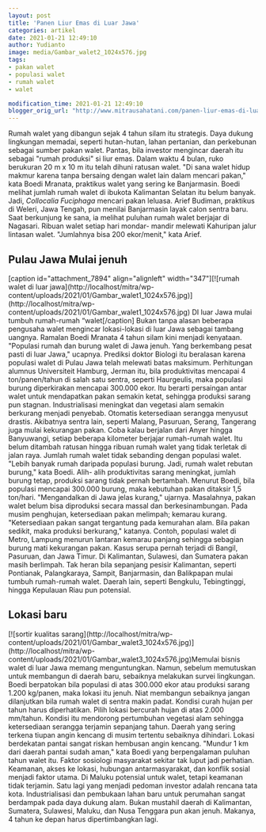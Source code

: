```yaml
---
layout: post
title: 'Panen Liur Emas di Luar Jawa'
categories: artikel
date: 2021-01-21 12:49:10
author: Yudianto
image: media/Gambar_walet2_1024x576.jpg
tags:
- pakan walet
- populasi walet
- rumah walet
- walet

modification_time: 2021-01-21 12:49:10
blogger_orig_url: "http://www.mitrausahatani.com/panen-liur-emas-di-luar-jawa.html"
---
```


Rumah walet yang dibangun sejak 4 tahun silam itu strategis. Daya dukung
lingkungan memadai, seperti hutan-hutan, lahan pertanian, dan perkebunan
sebagai sumber pakan walet. Pantas, bila investor mengincar daerah itu sebagai
"rumah produksi" si liur emas. Dalam waktu 4 bulan, ruko berukuran 20 m x 10 m
itu telah dihuni ratusan walet. "Di sana walet hidup makmur karena tanpa
bersaing dengan walet lain dalam mencari pakan," kata Boedi Mranata, praktikus
walet yang sering ke Banjarmasin. Boedi melihat jumlah rumah walet di ibukota
Kalimantan Selatan itu belum banyak. Jadi, _Collocalia Fuciphaga_ mencari
pakan leluasa. Arief Budiman, praktikus di Weleri, Jawa Tengah, pun menilai
Banjarmasin layak calon sentra baru. Saat berkunjung ke sana, ia melihat
puluhan rumah walet berjajar di Nagasari. Ribuan walet setiap hari mondar-
mandir melewati Kahuripan jalur lintasan walet. "Jumlahnya bisa 200
ekor/menit," kata Arief.

## Pulau Jawa Mulai jenuh

[caption id="attachment_7894" align="alignleft" width="347"][![rumah walet di
luar jawa](http://localhost/mitra/wp-
content/uploads/2021/01/Gambar_walet1_1024x576.jpg)](http://localhost/mitra/wp-
content/uploads/2021/01/Gambar_walet1_1024x576.jpg) DI luar Jawa mulai tumbuh
rumah-rumah “walet[/caption] Bukan tanpa alasan beberapa pengusaha walet
mengincar lokasi-lokasi di luar Jawa sebagai tambang uangnya. Ramalan Boedi
Mranata 4 tahun silam kini menjadi kenyataan. "Populasi rumah dan burung walet
di Jawa jenuh. Yang berkembang pesat pasti di luar Jawa," ucapnya. Prediksi
doktor Biologi itu beralasan karena populasi walet di Pulau Jawa telah
melewati batas maksimum. Perhitungan alumnus Universiteit Hamburg, Jerman itu,
bila produktivitas mencapai 4 ton/panen/tahun di salah satu sentra, seperti
Haurgeulis, maka populasi burung diperkirakan mencapai 300.000 ekor. Itu
berarti persaingan antar walet untuk mendapatkan pakan semakin ketat, sehingga
produksi sarang pun stagnan. Industrialisasi meningkat dan vegetasi alam
semakin berkurang menjadi penyebab. Otomatis ketersediaan serangga menyusut
drastis. Akibatnya sentra lain, seperti Malang, Pasuruan, Serang, Tangerang
juga mulai kekurangan pakan. Coba kalau berjalan dari Anyer hingga Banyuwangi,
setiap beberapa kilometer berjajar rumah-rumah walet. Itu belum ditambah
ratusan hingga ribuan rumah walet yang tidak terletak di jalan raya. Jumlah
rumah walet tidak sebanding dengan populasi walet. "Lebih banyak rumah
daripada populasi burung. Jadi, rumah walet rebutan burung," kata Boedi. Alih-
alih produktivitas sarang meningkat, jumlah burung tetap, produksi sarang
tidak pernah bertambah. Menurut Boedi, bila populasi mencapai 300.000 burung,
maka kebutuhan pakan ditaksir 1,5 ton/hari. "Mengandalkan di Jawa jelas
kurang," ujarnya. Masalahnya, pakan walet belum bisa diproduksi secara massal
dan berkesinambungan. Pada musim penghujan, ketersediaan pakan melimpah;
kemarau kurang. "Ketersediaan pakan sangat tergantung pada kemurahan alam.
Bila pakan sedikit, maka produksi berkurang," katanya. Contoh, populasi walet
di Metro, Lampung menurun lantaran kemarau panjang sehingga sebagian burung
mati kekurangan pakan. Kasus serupa pernah terjadi di Bangil, Pasuruan, dan
Jawa Timur. Di Kalimantan, Sulawesi, dan Sumatera pakan masih berlimpah. Tak
heran bila sepanjang pesisir Kalimantan, seperti Pontianak, Palangkaraya,
Sampit, Banjarmasin, dan Balikpapan mulai tumbuh rumah-rumah walet. Daerah
lain, seperti Bengkulu, Tebingtinggi, hingga Kepulauan Riau pun potensial.

## Lokasi baru

[![sortir kualitas sarang](http://localhost/mitra/wp-
content/uploads/2021/01/Gambar_walet3_1024x576.jpg)](http://localhost/mitra/wp-
content/uploads/2021/01/Gambar_walet3_1024x576.jpg)Memulai bisnis walet di
luar Jawa memang menguntungkan. Namun, sebelum memutuskan untuk membangun di
daerah baru, sebaiknya melakukan survei lingkungan. Boedi berpatokan bila
populasi di atas 300.000 ekor atau produksi sarang 1.200 kg/panen, maka lokasi
itu jenuh. Niat membangun sebaiknya jangan dilanjutkan bila rumah walet di
sentra makin padat. Kondisi curah hujan per tahun harus diperhatikan. Pilih
lokasi bercurah hujan di atas 2.000 mm/tahun. Kondisi itu mendorong
pertumbuhan vegetasi alam sehingga ketersediaan serangga terjamin sepanjang
tahun. Daerah yang sering terkena tiupan angin kencang di musim tertentu
sebaiknya dihindari. Lokasi berdekatan pantai sangat riskan hembusan angin
kencang. "Mundur 1 km dari daerah pantai sudah aman," kata Boedi yang
berpengalaman puluhan tahun walet itu. Faktor sosiologi masyarakat sekitar tak
luput jadi perhatian. Keamanan, akses ke lokasi, hubungan antarmasyarakat, dan
konflik sosial menjadi faktor utama. Di Maluku potensial untuk walet, tetapi
keamanan tidak terjamin. Satu lagi yang menjadi pedoman investor adalah
rencana tata kota. Industrialisasi dan pembukaan lahan baru untuk perumahan
sangat berdampak pada daya dukung alam. Bukan mustahil daerah di Kalimantan,
Sumatera, Sulawesi, Maluku, dan Nusa Tenggara pun akan jenuh. Makanya, 4 tahun
ke depan harus dipertimbangkan lagi.


